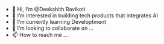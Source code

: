 - 👋 Hi, I’m @Deekshith Ravikoti
- 👀 I’m interested in building tech products that integrates AI
- 🌱 I’m currently learning Developtment
- 💞️ I’m looking to collaborate on ...
- 📫 How to reach me ...

<!---
OrionTheHunter3/OrionTheHunter3 is a ✨ special ✨ repository because its `README.md` (this file) appears on your GitHub profile.
You can click the Preview link to take a look at your changes.
--->
